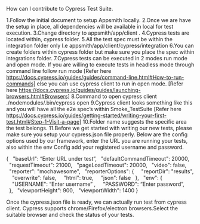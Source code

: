 How can I contribute to Cypress Test Suite.

1.Follow the initial document to setup Appsmith locally.
2.Once we are have the setup in place, all dependencies will be available in local for test execution.
3.Change directory to appsmith/app/client .
4.Cypress tests are located within, cypress folder.
5.All the test spec must be within the integration folder only I.e appsmith/app/client/cypress/integration
6.You can create folders within cypress folder but make sure you place the spec within integrations folder.
7.Cypress tests can be executed in 2 modes run mode and open mode.
If you are willing to execute tests in headless mode through command line follow run mode 
[Refer here https://docs.cypress.io/guides/guides/command-line.html#How-to-run-commands]
else you can use cypress client to run in open mode.
[Refer here https://docs.cypress.io/guides/guides/launching-browsers.html#Browsers]
8.Command to open cypress client ./nodemodules/.bin/cypress open 
9.Cypress client looks something like this and you will have all the e2e spec’s within Smoke_TestSuite
[Refer here https://docs.cypress.io/guides/getting-started/writing-your-first-test.html#Step-1-Visit-a-page]
10.Folder name suggests the specific area the test belongs.
11.Before we get started with writing our new tests, please make sure you setup your cypress.json file properly.
Below are the config options used by our framework, enter the URL you are running your tests, also within the env 
Config add your registered username and password.

{
  "baseUrl": “Enter URL under test”,
  "defaultCommandTimeout": 20000,
  "requestTimeout": 21000,
  "pageLoadTimeout": 20000,
  "video": false,
  "reporter": "mochawesome",
  "reporterOptions": {
    "reportDir": "results",
    "overwrite": false,
    "html": true,
    "json": false
  },
  "env": {
    "USERNAME": “Enter username” ,
    "PASSWORD": “Enter password”,
    },
  "viewportHeight": 900,
  "viewportWidth": 1400
}

Once the cypress.json file is ready, we can actually run test from cypress client.
Cypress supports chrome/Firefox/electron browsers.Select the suitable browser and check the status of your tests.
